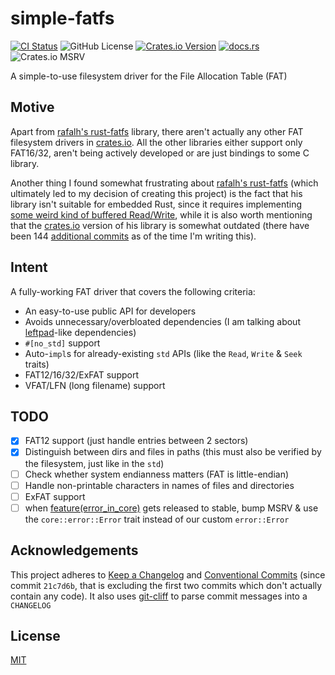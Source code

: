 # simple-fatfs

[![CI Status](https://github.com/Oakchris1955/simple-fatfs/actions/workflows/test.yml/badge.svg)](https://github.com/Oakchris1955/simple-fatfs/actions/workflows/test.yml)
![GitHub License](https://img.shields.io/github/license/Oakchris1955/simple-fatfs?color=blue)
[![Crates.io Version](https://img.shields.io/crates/v/simple-fatfs)](https://crates.io/crates/simple-fatfs)
[![docs.rs](https://docs.rs/simple-fatfs/badge.svg)](https://docs.rs/simple-fatfs)
![Crates.io MSRV](https://img.shields.io/crates/msrv/simple-fatfs)

A simple-to-use filesystem driver for the File Allocation Table (FAT)

## Motive

Apart from [rafalh's rust-fatfs] library, there aren't actually any other FAT filesystem drivers in [crates.io]. All the other libraries either support only FAT16/32, aren't being actively developed or are just bindings to some C library.

Another thing I found somewhat frustrating about [rafalh's rust-fatfs] (which ultimately led to my decision of creating this project) is the fact that his library isn't suitable for embedded Rust, since it requires implementing [some weird kind of buffered Read/Write](https://github.com/rafalh/rust-fatfs/issues/94), while it is also worth mentioning that the [crates.io] version of his library is somewhat outdated (there have been 144 [additional commits](https://github.com/rafalh/rust-fatfs/compare/v0.3.6...master) as of the time I'm writing this).

## Intent

A fully-working FAT driver that covers the following criteria:

- An easy-to-use public API for developers
- Avoids unnecessary/overbloated dependencies (I am talking about [leftpad](https://www.npmjs.com/package/left-pad)-like dependencies)
- `#[no_std]` support
- Auto-`impl`s for already-existing `std` APIs (like the `Read`, `Write` & `Seek` traits)
- FAT12/16/32/ExFAT support
- VFAT/LFN (long filename) support

## TODO

- [x] FAT12 support (just handle entries between 2 sectors)
- [x] Distinguish between dirs and files in paths (this must also be verified by the filesystem, just like in the `std`)
- [ ] Check whether system endianness matters (FAT is little-endian)
- [ ] Handle non-printable characters in names of files and directories
- [ ] ExFAT support
- [ ] when [feature(error_in_core)](https://github.com/rust-lang/rust/issues/103765) gets released to stable, bump MSRV & use the `core::error::Error` trait instead of our custom `error::Error`

[crates.io]: https://crates.io
[rafalh's rust-fatfs]: https://github.com/rafalh/rust-fatfs

## Acknowledgements

This project adheres to [Keep a Changelog](https://keepachangelog.com/en/1.1.0/) and [Conventional Commits](https://www.conventionalcommits.org/en/v1.0.0/) (since commit `21c7d6b`, that is excluding the first two commits which don't actually contain any code). It also uses [git-cliff](https://github.com/orhun/git-cliff) to parse commit messages into a `CHANGELOG`

## License

[MIT](LICENSE)
